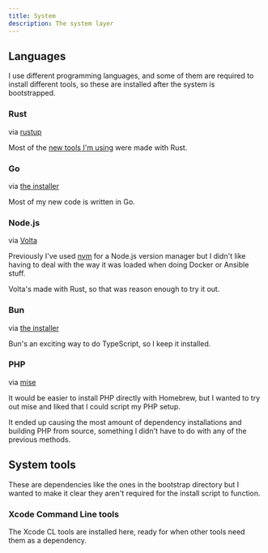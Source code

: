 ```yaml
---
title: System
description: The system layer
---
```


## Languages

I use different programming languages, and some of them are required to install different tools, so these are installed after the system is bootstrapped.

### Rust

via [rustup](https://rustup.rs/)

Most of the [new tools I'm using](/runs/tools/#cli) were made with Rust. 

### Go

via [the installer](https://go.dev/doc/install)

Most of my new code is written in Go.

### Node.js

via [Volta](https://volta.sh/)

Previously I've used [nvm](https://github.com/nvm-sh/nvm/blob/master/README.md) for a Node.js version manager but I didn't like having to deal with the way it was loaded when doing Docker or Ansible stuff.

Volta's made with Rust, so that was reason enough to try it out.

### Bun

via [the installer](https://bun.sh/docs/installation)

Bun's an exciting way to do TypeScript, so I keep it installed. 

### PHP

via [mise](https://mise.jdx.dev/)

It would be easier to install PHP directly with Homebrew, but I wanted to try out mise and liked that I could script my PHP setup.

It ended up causing the most amount of dependency installations and building PHP from source, something I didn't have to do with any of the previous methods.

## System tools

These are dependencies like the ones in the bootstrap directory but I wanted to make it clear they aren't required for the install script to function.

### Xcode Command Line tools

The Xcode CL tools are installed here, ready for when other tools need them as a dependency.
